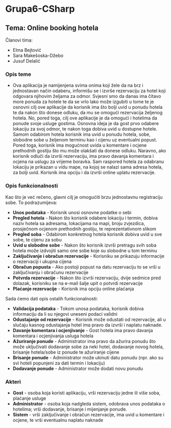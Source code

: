 # Grupa6-CSharp
## Tema: Online booking hotela

Članovi tima:
- Elma Bejtović
- Sara Makešoska-Džebo
- Jusuf Delalić

### Opis teme

- Ova aplikacija je namijenjena svima onima koji žele da na brz i jednostavan način odaberu, informišu se i izvrše rezervaciju za hotel koji odgovara njihovim željama za odmor. Svjesni smo da danas ima čitavo more ponuda za hotele te da se vrlo lako može izgubiti u tome te je osnovni cilj ove aplikacije da korisnik ima što bolji uvid u ponudu hotela te da nakon što donese odluku, da mu se omogući rezervacija željenog hotela. No, pored toga, cilj ove aplikacije je da omogući i hotelima da ponude svoje usluge gostima. Osnovna ideja je da gost prvo odabere lokaciju za svoj odmor, te nakon toga dobiva uvid u dostupne hotele. Samom odabirom hotela korisnik ima uvid u ponudu hotela, sobe, slobodne sobe u željenom terminu kao i cijenu uz eventualni popust. Pored toga, korisnik ima mogućnost uvida u komentare i ocjene prethodnih gostiju što mu može  olakšati da donese odluku. Naravno, ako korisnik odluči da izvrši rezervaciju, ima pravo davanja komentara i ocjena na uslugu za vrijeme boravka. Sam raspored hotela za odabranu lokaciju je prikazan u vidu mape, na kojoj se nalazi sama adresa hotela, za bolji uvid. Korisnik ima opciju i da izvrši online uplatu rezervacije.

### Opis funkcionalnosti

Kao što je već rečeno, glavni cilj je omogućiti brzu jednostavnu registraciju sobe. To podrazumijeva:
- **Unos podataka** - Korisnik unosi osnovne podatke o sebi
- **Pregled hotela** - Nakon što korisnik odabere lokaciju i termin, dobiva naziv hotela sa adresama, lokacijama na mapi, broju zvjezdica, prosječnom ocjenom prethodnih gostiju, te reprezentativnom slikom
- **Pregled soba** - Odabirom konkretnog hotela korisnik dobiva uvid u sve sobe, te cijenu za sobu
- **Uvid u slobodne sobe** - Nakon što korisnik izvrši pretragu svih soba hotela može izdvojiti samo one sobe koje su slobodne u tom terminu
- **Zaključivanje i obračun rezervacije** - Korisniku se prikazuju informacije o rezervaciji i ukupna cijena
- **Obračun popusta** - Ako postoji popust na datu rezervaciju to se vrši u zaključivanju i obračunu rezervacije 
- **Potvrda rezervacije** - Nakon što izvrši rezervaciju, dvije sedmice pred dolazak, korisniku se na e-mail šalje upit o potvrdi rezervacije
- **Plaćanje rezervacije** - Korisnik ima opciju online plaćanja

Sada ćemo dati opis ostalih funkcionalnosti:

- **Validacija podataka** - Tokom unosa podataka, korisnik dobiva informaciju da li su njegovi uneseni podaci validni
- **Odustajanje od rezervacije** - Korisnik može odustati od rezervacije, ali u slučaju kasnog odustajanja hotel ima pravo da izvrši i naplatu naknade.
- **Davanje komentara i ocjenjivanje** - Gost hotela ima pravo davanja komentara i ocjenjivanja usluga hotela
- **Ažuriranje ponude** - Administrator ima pravo da ažurira ponudu što može uključivati dodavanje sobe za neki hotel, dodavanje novog hotela, brisanje hotela/sobe iz ponude te ažuriranje cijene
- **Brisanje ponude** - Administrator može ukinuti datu ponudu (npr. ako su svi hoteli popunjeni za dati termin i lokaciju)
- **Dodavanje ponude** - Administrator može dodati novu ponudu

### Akteri

- **Gost** - osoba koja koristi aplikaciju, vrši rezervaciju jedne ili više soba, plaćanje usluge
- **Administrator** - osoba koja nadgleda sistem, odobrava unos podataka o hotelima; vrši dodavanje, brisanje i mijenjanje ponude.
- **Sistem** - vrši zaključivanje i obračun rezervacije, ima uvid u komentare i ocjene, te vrši eventualnu naplatu naknade
